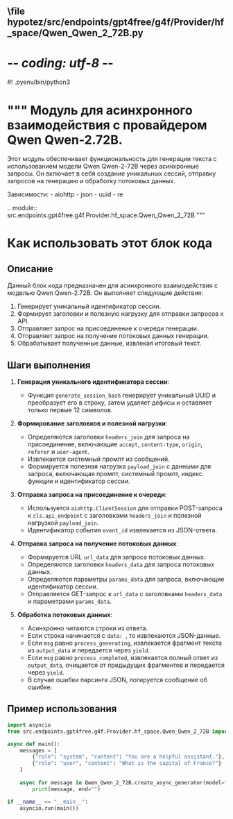 ## \file hypotez/src/endpoints/gpt4free/g4f/Provider/hf_space/Qwen_Qwen_2_72B.py
# -*- coding: utf-8 -*-
#! .pyenv/bin/python3

"""
Модуль для асинхронного взаимодействия с провайдером Qwen Qwen-2.72B.
====================================================================

Этот модуль обеспечивает функциональность для генерации текста с использованием модели
Qwen Qwen-2-72B через асинхронные запросы. Он включает в себя создание уникальных
сессий, отправку запросов на генерацию и обработку потоковых данных.

Зависимости:
    - aiohttp
    - json
    - uuid
    - re

 .. module:: src.endpoints.gpt4free.g4f.Provider.hf_space.Qwen_Qwen_2_72B
"""
                
Как использовать этот блок кода
=========================================================================================

Описание
-------------------------
Данный блок кода предназначен для асинхронного взаимодействия с моделью Qwen Qwen-2.72B. Он выполняет следующие действия:
1. Генерирует уникальный идентификатор сессии.
2. Формирует заголовки и полезную нагрузку для отправки запросов к API.
3. Отправляет запрос на присоединение к очереди генерации.
4. Отправляет запрос на получение потоковых данных генерации.
5. Обрабатывает полученные данные, извлекая итоговый текст.

Шаги выполнения
-------------------------
1. **Генерация уникального идентификатора сессии**:
   - Функция `generate_session_hash` генерирует уникальный UUID и преобразует его в строку,
     затем удаляет дефисы и оставляет только первые 12 символов.

2. **Формирование заголовков и полезной нагрузки**:
   - Определяются заголовки `headers_join` для запроса на присоединение, включающие `accept`,
     `content-type`, `origin`, `referer` и `user-agent`.
   - Извлекается системный промпт из сообщений.
   - Формируется полезная нагрузка `payload_join` с данными для запроса, включающая промпт,
     системный промпт, индекс функции и идентификатор сессии.

3. **Отправка запроса на присоединение к очереди**:
   - Используется `aiohttp.ClientSession` для отправки POST-запроса к `cls.api_endpoint`
     с заголовками `headers_join` и полезной нагрузкой `payload_join`.
   - Идентификатор события `event_id` извлекается из JSON-ответа.

4. **Отправка запроса на получение потоковых данных**:
   - Формируется URL `url_data` для запроса потоковых данных.
   - Определяются заголовки `headers_data` для запроса потоковых данных.
   - Определяются параметры `params_data` для запроса, включающие идентификатор сессии.
   - Отправляется GET-запрос к `url_data` с заголовками `headers_data` и параметрами `params_data`.

5. **Обработка потоковых данных**:
   - Асинхронно читаются строки из ответа.
   - Если строка начинается с `data: `, то извлекаются JSON-данные.
   - Если `msg` равно `process_generating`, извлекается фрагмент текста из `output_data` и передается через `yield`.
   - Если `msg` равно `process_completed`, извлекается полный ответ из `output_data`, очищается от предыдущих фрагментов и передается через `yield`.
   - В случае ошибки парсинга JSON, логируется сообщение об ошибке.

Пример использования
-------------------------

```python
import asyncio
from src.endpoints.gpt4free.g4f.Provider.hf_space.Qwen_Qwen_2_72B import Qwen_Qwen_2_72B

async def main():
    messages = [
        {"role": "system", "content": "You are a helpful assistant."},
        {"role": "user", "content": "What is the capital of France?"}
    ]
    
    async for message in Qwen_Qwen_2_72B.create_async_generator(model="qwen-2-72b", messages=messages):
        print(message, end="")

if __name__ == "__main__":
    asyncio.run(main())